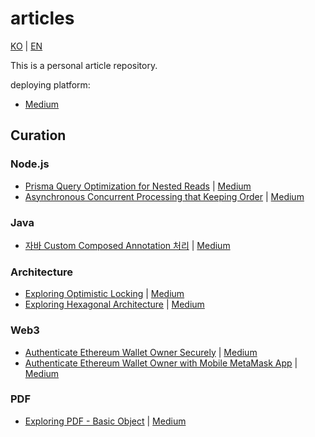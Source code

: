 # articles

[KO](./README.md) | [EN](./README_EN.md)

This is a personal article repository.

deploying platform:

- [Medium](https://medium.com/@daengdaenglee/lists)

## Curation

### Node.js

- [Prisma Query Optimization for Nested Reads](./nodejs/Prisma%20%EC%A1%B0%ED%9A%8C%20%EC%B5%9C%EC%A0%81%ED%99%94/README_EN.md)
  | [Medium](https://medium.com/@daengdaenglee/prisma-query-optimization-for-nested-reads-4ee77c452438)
- [Asynchronous Concurrent Processing that Keeping Order](./nodejs/%EC%88%9C%EC%84%9C%EB%A5%BC%20%EC%9C%A0%EC%A7%80%ED%95%98%EB%8A%94%20%EB%B9%84%EB%8F%99%EA%B8%B0%20%EB%8F%99%EC%8B%9C%20%EC%B2%98%EB%A6%AC/README_EN.md)
  | [Medium](https://medium.com/@daengdaenglee/asynchronous-concurrent-processing-that-keeping-order-bc6daad6c68b)

### Java

- [자바 Custom Composed Annotation 처리](./java/자바%20Custom%20Composed%20Annotation%20처리/README_EN.md)
  | [Medium](https://medium.com/@daengdaenglee/handling-java-custom-composed-annotations-2277f10c576e)

### Architecture

- [Exploring Optimistic Locking](./architecture/낙관적%20Lock%20톺아보기/README_EN.md)
  | [Medium](https://medium.com/@daengdaenglee/exploring-optimistic-locking-c2f7c2ccf4fd)
- [Exploring Hexagonal Architecture](./architecture/헥사고날%20아키텍처%20톺아보기/README_EN.md)
  | [Medium](https://medium.com/@daengdaenglee/exploring-hexagonal-architecture-ba5553df0d14)

### Web3

- [Authenticate Ethereum Wallet Owner Securely](./web3/안전하게%20이더리움%20지갑%20주인%20인증하기/README_EN.md)
  | [Medium](https://medium.com/@daengdaenglee/authenticate-ethereum-wallet-owner-securely-4d09376cc492)
- [Authenticate Ethereum Wallet Owner with Mobile MetaMask App](./web3/모바일%20메타마스크%20앱으로%20지갑%20주인%20인증하기/README_EN.md)
  | [Medium](https://medium.com/@daengdaenglee/authenticate-ethereum-wallet-owner-with-mobile-metamask-app-78e275ee8eea)

### PDF

- [Exploring PDF - Basic Object](./pdf/PDF%20톺아보기%20-%20기본%20객체/README_EN.md)
  | [Medium](https://medium.com/@daengdaenglee/exploring-pdf-basic-object-275a6a694c72)
